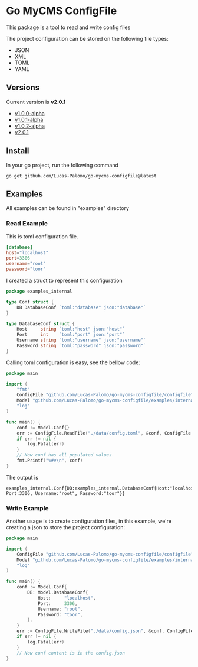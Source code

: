 # Go MyCMS ConfigFile

This package is a tool to read and write config files

The project configuration can be stored on the following file types:
- JSON
- XML
- TOML
- YAML

## Versions

Current version is **v2.0.1**

- [v1.0.0-alpha](https://github.com/Lucas-Palomo/go-mycms-configfile/releases/tag/v1.0.0-alpha)
- [v1.0.1-alpha](https://github.com/Lucas-Palomo/go-mycms-configfile/releases/tag/v1.0.1-alpha)
- [v1.0.2-alpha](https://github.com/Lucas-Palomo/go-mycms-configfile/releases/tag/v1.0.2-alpha)
- [v2.0.1](https://github.com/Lucas-Palomo/go-mycms-configfile/releases/tag/v2.0.1)

## Install

In your go project, run the following command

```shell
go get github.com/Lucas-Palomo/go-mycms-configfile@latest
```
## Examples

All examples can be found in "examples" directory

### Read Example

This is toml configuration file.
```toml
[database]
host="localhost"
port=3306
username="root"
password="toor"
```

I created a struct to represent this configuration

```go
package examples_internal

type Conf struct {
	DB DatabaseConf `toml:"database" json:"database"`
}

type DatabaseConf struct {
	Host     string `toml:"host" json:"host"`
	Port     int    `toml:"port" json:"port"`
	Username string `toml:"username" json:"username"`
	Password string `toml:"password" json:"password"`
}
```

Calling toml configuration is easy, see the bellow code:

```go
package main

import (
	"fmt"
	ConfigFile "github.com/Lucas-Palomo/go-mycms-configfile/configfile"
	Model "github.com/Lucas-Palomo/go-mycms-configfile/examples/internal"
	"log"
)

func main() {
	conf := Model.Conf{}
	err := ConfigFile.ReadFile("./data/config.toml", &conf, ConfigFile.TOML)
	if err != nil {
		log.Fatal(err)
	}
	// Now conf has all populated values
	fmt.Printf("%#v\n", conf)
}
```

The output is

```text
examples_internal.Conf{DB:examples_internal.DatabaseConf{Host:"localhost", Port:3306, Username:"root", Password:"toor"}}
```

### Write Example
Another usage is to create configuration files, in this example, we're creating a json to store the project configuration:

```go
package main

import (
	ConfigFile "github.com/Lucas-Palomo/go-mycms-configfile/configfile"
	Model "github.com/Lucas-Palomo/go-mycms-configfile/examples/internal"
	"log"
)

func main() {
	conf := Model.Conf{
		DB: Model.DatabaseConf{
			Host:     "localhost",
			Port:     3306,
			Username: "root",
			Password: "toor",
		},
	}
	err := ConfigFile.WriteFile("./data/config.json", &conf, ConfigFile.JSON)
	if err != nil {
		log.Fatal(err)
	}
	// Now conf content is in the config.json
}
```